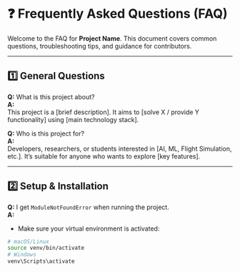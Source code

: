 # ❓ Frequently Asked Questions (FAQ)

Welcome to the FAQ for **Project Name**. This document covers common questions, troubleshooting tips, and guidance for contributors.

---

## 1️⃣ General Questions

**Q:** What is this project about?  
**A:**  
This project is a [brief description]. It aims to [solve X / provide Y functionality] using [main technology stack].

**Q:** Who is this project for?  
**A:**  
Developers, researchers, or students interested in [AI, ML, Flight Simulation, etc.]. It’s suitable for anyone who wants to explore [key features].

---

## 2️⃣ Setup & Installation

**Q:** I get `ModuleNotFoundError` when running the project.  
**A:**  
- Make sure your virtual environment is activated:  
```bash
# macOS/Linux
source venv/bin/activate
# Windows
venv\Scripts\activate
